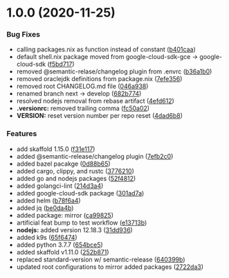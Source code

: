 # 1.0.0 (2020-11-25)


### Bug Fixes

* calling packages.nix as function instead of constant ([b401caa](https://github.com/toyboxco/toyboxpkgs/commit/b401caa6ec4aeb949b7df120cbbb869cc01c4ada))
* default shell.nix package moved from google-cloud-sdk-gce -> google-cloud-sdk ([f5bd717](https://github.com/toyboxco/toyboxpkgs/commit/f5bd717256d67a7ab9eb158655ad5b3beb7872fd))
* removed @semantic-relase/changelog plugin from .envrc ([b36a1b0](https://github.com/toyboxco/toyboxpkgs/commit/b36a1b0b559974b4668d5c398053e05b4b1a3851))
* removed oraclejdk definitions from package.nix ([7efe356](https://github.com/toyboxco/toyboxpkgs/commit/7efe35605760e2dd211924553cee54eec08aebac))
* removed root CHANGELOG.md file ([046a938](https://github.com/toyboxco/toyboxpkgs/commit/046a93869e8f07b009f2b297a8220aeb7d21ffc1))
* renamed branch next -> develop ([682b774](https://github.com/toyboxco/toyboxpkgs/commit/682b774a33f29cbb1587f1d4115a4cf59e4c374c))
* resolved nodejs removal from rebase artifact ([4efd612](https://github.com/toyboxco/toyboxpkgs/commit/4efd612448729869fb8131f5886d5d00e447ad75))
* **.versionrc:** removed trailing comma ([fc50a02](https://github.com/toyboxco/toyboxpkgs/commit/fc50a02694658dd6e673944c6546aeb8789c5b04))
* **VERSION:** reset version number per repo reset ([4dad6b8](https://github.com/toyboxco/toyboxpkgs/commit/4dad6b8f50c310378396ded9765d45107ae18943))


### Features

* add skaffold 1.15.0 ([f31e117](https://github.com/toyboxco/toyboxpkgs/commit/f31e117d8e019b2f158327248f03eca0956a60c2))
* added @semantic-release/changelog plugin ([7efb2c0](https://github.com/toyboxco/toyboxpkgs/commit/7efb2c042c0421b8cc8e06cf56e005b3b5bd0bfc))
* added bazel pacakge ([0d88b65](https://github.com/toyboxco/toyboxpkgs/commit/0d88b65da2a787ddce25b61060d75d116e2cdbdb))
* added cargo, clippy, and rustc ([3776210](https://github.com/toyboxco/toyboxpkgs/commit/377621009ef9b6e7d488b98c25c451643cd8b726))
* added go and nodejs packages ([52f4812](https://github.com/toyboxco/toyboxpkgs/commit/52f48126262ea3aa403322f256b9c8a4bbda80b8))
* added golangci-lint ([214d3a4](https://github.com/toyboxco/toyboxpkgs/commit/214d3a474d820070e5ec56384a53520fdfcdb49c))
* added google-cloud-sdk package ([301ad7a](https://github.com/toyboxco/toyboxpkgs/commit/301ad7ad66f834971497593c4638980767303803))
* added helm ([b78f6a4](https://github.com/toyboxco/toyboxpkgs/commit/b78f6a4c6229f982effbd5c6a21c67d99b6f03f9))
* added jq ([be0da4b](https://github.com/toyboxco/toyboxpkgs/commit/be0da4bb88b13533741d6b180f027aea350c5d77))
* added package: mirror ([ca99825](https://github.com/toyboxco/toyboxpkgs/commit/ca99825f9a61d69173ee25630a2826f1031d177d))
* artificial feat bump to test workflow ([e13713b](https://github.com/toyboxco/toyboxpkgs/commit/e13713b242e73f9f1b70c6438f67095c9c4c47ac))
* **nodejs:** added version 12.18.3 ([31dd936](https://github.com/toyboxco/toyboxpkgs/commit/31dd936441b0472c95d5540ed5df9d71eefaf25d))
* added k9s ([65f6474](https://github.com/toyboxco/toyboxpkgs/commit/65f6474b8294bc6028685c523fdf54aba50a2f9d))
* added python 3.7.7 ([654bce5](https://github.com/toyboxco/toyboxpkgs/commit/654bce54873f7fe1e0e460dffede6dda59c8d9e1))
* added skaffold v1.11.0 ([252b871](https://github.com/toyboxco/toyboxpkgs/commit/252b871106f404a150d58bac2ba9bce6c17e7fdb))
* replaced standard-version w/ semantic-release ([640399b](https://github.com/toyboxco/toyboxpkgs/commit/640399b957969398aab2d5fa749991b461335e48))
* updated root configurations to mirror added packages ([2722da3](https://github.com/toyboxco/toyboxpkgs/commit/2722da31c9933f4450698c1df467d8725d495822))
